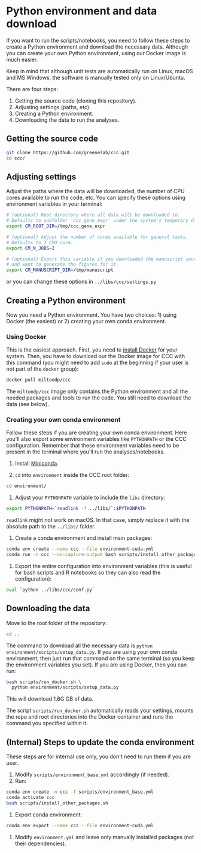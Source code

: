 # Python environment and data download

If you want to run the scripts/notebooks, you need to follow these steps to create a Python environment and download the necessary data.
Although you can create your own Python environment, using our Docker image is much easier.

Keep in mind that although unit tests are automatically run on Linux, macOS and MS Windows, the software is manually tested only on Linux/Ubuntu.

There are four steps:
1. Getting the source code (cloning this repository).
1. Adjusting settings (paths, etc). 
1. Creating a Python environment.
1. Downloading the data to run the analyses.

## Getting the source code

```bash
git clone https://github.com/greenelab/ccc.git
cd ccc/
```

## Adjusting settings

Adjust the paths where the data will be downloaded, the number of CPU cores available to run the code, etc.
You can specify these options using environment variables in your terminal:

 ```bash
 # (optional) Root directory where all data will be downloaded to.
 # Defaults to subfolder 'ccc_gene_expr' under the system's temporary directory.
 export CM_ROOT_DIR=/tmp/ccc_gene_expr

 # (optional) Adjust the number of cores available for general tasks.
 # Defaults to 1 CPU core.
 export CM_N_JOBS=2

 # (optional) Export this variable if you downloaded the manuscript sources
 # and want to generate the figures for it.
 export CM_MANUSCRIPT_DIR=/tmp/manuscript
 ```

or you can change these options in `../libs/ccc/settings.py`

## Creating a Python environment

Now you need a Python environment.
You have two choices: 1) using Docker (the easiest) or 2) creating your own conda environment.

### Using Docker

This is the easiest approach.
First, you need to [install Docker](https://docs.docker.com/get-docker/) for your system.
Then, you have to download our the Docker image for CCC with this command (you might need to add `sudo` at the beginning if your user is not part of the `docker` group):

```bash
docker pull miltondp/ccc
```

The `miltondp/ccc` image only contains the Python environment and all the needed packages and tools to run the code.
You still need to download the data (see below).

### Creating your own conda environment

Follow these steps if you are creating your own conda environment.
Here you'll also export some environment variables like `PYTHONPATH` or the CCC configuration.
Remember that these environment variables need to be present in the terminal where you'll run the analyses/notebooks.

1. Install [Miniconda](https://docs.conda.io/en/latest/miniconda.html).

1. `cd` into `environment` inside the CCC root folder:

```bash
cd environment/
```

1. Adjust your `PYTHONPATH` variable to include the `libs` directory:

 ```bash
 export PYTHONPATH=`readlink -f ../libs/`:$PYTHONPATH
 ```

 `readlink` might not work on macOS. In that case, simply replace it with
 the absolute path to the `../libs/` folder.

1. Create a conda environment and install main packages:

 ```bash
conda env create --name ccc --file environment-cuda.yml
conda run -n ccc --no-capture-output bash scripts/install_other_packages.sh
 ```

1. Export the entire configuration into environment variables (this is useful for bash scripts and R notebooks so they can also read the configuration):

```bash
eval `python ../libs/ccc/conf.py`
```

## Downloading the data

Move to the root folder of the repository:

```bash
cd ..
```

The command to download all the necessary data is `python environment/scripts/setup_data.py`.
If you are using your own conda environment, then just run that command on the same terminal (so you keep the environment variables you set).
If you are using Docker, then you can run:

```bash
bash scripts/run_docker.sh \
  python environment/scripts/setup_data.py
```

This will download 1.6G GB of data.

The script `scripts/run_docker.sh` automatically reads your settings, mounts the repo and root directories into the Docker container and runs the command you specified within it.


## (Internal) Steps to update the conda environment

These steps are for internal use only, you don't need to run them if you are user.

1. Modify `scripts/environment_base.yml` accordingly (if needed).
1. Run:
 
```bash
conda env create -n ccc -f scripts/environment_base.yml
conda activate ccc
bash scripts/install_other_packages.sh
```

1. Export conda environment:

```bash
conda env export --name ccc --file environment-cuda.yml
```

1. Modify `environment.yml` and leave only manually installed packages (not their dependencies).

